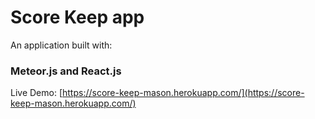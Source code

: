 
# Score Keep app

An application built with:

### Meteor.js and React.js

Live Demo: [https://score-keep-mason.herokuapp.com/](https://score-keep-mason.herokuapp.com/)
